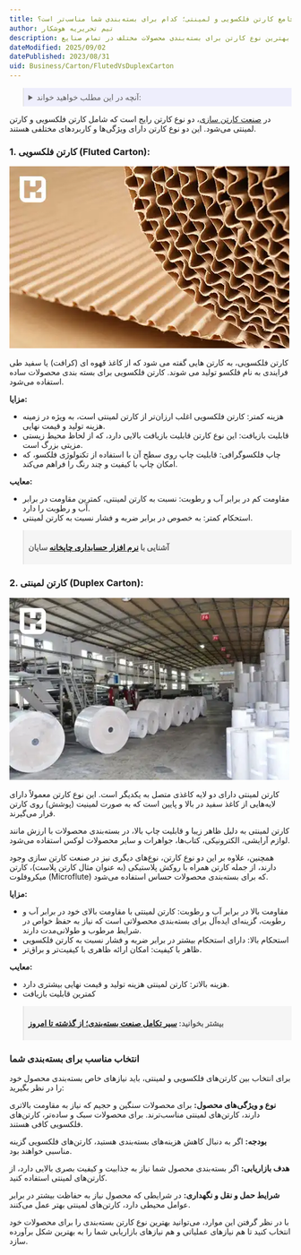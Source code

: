 ```yaml
---
title: مقایسه جامع کارتن فلکسویی و لمینتی؛ کدام برای بسته‌بندی شما مناسب‌تر است؟
author: تیم تحریریه هوشکار
description: مقایسه دقیق کارتن فلکسویی و لمینتی از نظر کیفیت، هزینه و کاربرد. راهنمایی جامع برای انتخاب بهترین نوع کارتن برای بسته‌بندی محصولات مختلف در تمام صنایع.
dateModified: 2025/09/02
datePublished: 2023/08/31
uid: Business/Carton/FlutedVsDuplexCarton
---
```


<blockquote style="background-color:#eeeefc; padding:0.5rem">
<details>
  <summary>آنچه در این مطلب خواهید خواند:</summary>
  <ul> 
  <li>کارتن فلکسویی (Fluted Carton)</li>
  <li>کارتن لمینتی (Duplex Carton)</li>
  <li>انتخاب مناسب برای بسته‌بندی شما</li>
  </ul>
</details>
</blockquote>

در <a href="https://www.hooshkar.com/Wiki/Business/CartonIndustry" target="_blank">صنعت کارتن سازی</a>، دو نوع کارتن رایج است که شامل کارتن فلکسویی و کارتن لمینتی می‌شود. این دو نوع کارتن دارای ویژگی‌ها و کاربردهای مختلفی هستند. 

### 1. کارتن فلکسویی (Fluted Carton):

![کارتن فلکسویی (Fluted Carton)](./Images/FlutedCarton.webp)

کارتن فلکسویی، به کارتن هایی گفته می شود که از کاغذ قهوه ای (کرافت) یا سفید طی فرایندی به نام فلکسو تولید می شوند.
کارتن فلکسویی برای بسته بندی محصولات ساده استفاده می‌شود.

**مزایا:**

- هزینه کمتر: کارتن فلکسویی اغلب ارزان‌تر از کارتن لمینتی است، به ویژه در زمینه هزینه تولید و قیمت نهایی.
-    قابلیت بازیافت: این نوع کارتن قابلیت بازیافت بالایی دارد، که از لحاظ محیط زیستی مزیتی بزرگ است.
- چاپ فلکسوگرافی: قابلیت چاپ روی سطح آن با استفاده از تکنولوژی فلکسو، که امکان چاپ با کیفیت و چند رنگ را فراهم می‌کند.

**معایب:**

-  مقاومت کم در برابر آب و رطوبت: نسبت به کارتن لمینتی، کمترین مقاومت در برابر آب و رطوبت را دارد.
- استحکام کمتر: به خصوص در برابر ضربه و فشار نسبت به کارتن لمینتی.

<blockquote style="background-color:#f5f5f5; padding:0.5rem">
<p><strong>آشنایی با <a href="https://www.hooshkar.com/Software/PrintingAndPackaging/Package/Carton" target="_blank">نرم افزار حسابداری چاپخانه</a> سایان</p></strong></blockquote>

### 2. کارتن لمینتی (Duplex Carton):

![کارتن لمینتی (Duplex Carton)](./Images/DuplexCarton.webp)

کارتن لمینتی دارای دو لایه کاغذی متصل به یکدیگر است. این نوع کارتن معمولاً دارای لایه‌هایی از کاغذ سفید در بالا و پایین است که به صورت لمینیت (پوشش) روی کارتن قرار می‌گیرند.

 کارتن لمینتی به دلیل ظاهر زیبا و قابلیت چاپ بالا، در بسته‌بندی محصولات با ارزش مانند لوازم آرایشی، الکترونیکی، کتاب‌ها، جواهرات و سایر محصولات لوکس استفاده می‌شود.

همچنین، علاوه بر این دو نوع کارتن، نوع‌های دیگری نیز در صنعت کارتن سازی وجود دارند، از جمله کارتن همراه با روکش پلاستیکی (به عنوان مثال کارتن پلاست)، کارتن میکروفلوت (Microflute) که برای بسته‌بندی محصولات حساس استفاده می‌شود.

**مزایا:**

-	مقاومت بالا در برابر آب و رطوبت: کارتن لمینتی با مقاومت بالای خود در برابر آب و رطوبت، گزینه‌ای ایده‌آل برای بسته‌بندی محصولاتی است که نیاز به حفظ خواص در شرایط مرطوب و طولانی‌مدت دارند.
-	استحکام بالا: دارای استحکام بیشتر در برابر ضربه و فشار نسبت به کارتن فلکسویی
-	ظاهر با کیفیت: امکان ارائه ظاهری با کیفیت‌تر و براق‌تر.

**معایب:**

- هزینه بالاتر: کارتن لمینتی هزینه تولید و قیمت نهایی بیشتری دارد.
- کمترین قابلیت بازیافت

<blockquote style="background-color:#f5f5f5; padding:0.5rem">
<p><strong>بیشتر بخوانید: <a href="https://www.hooshkar.com/Wiki/Business/HistoryPackagingIndustryIran" target="_blank">سیر تکامل صنعت بسته‌بندی؛ از گذشته تا امروز</a></p></strong></blockquote>

### انتخاب مناسب برای بسته‌بندی شما

برای انتخاب بین کارتن‌های فلکسویی و لمینتی، باید نیازهای خاص بسته‌بندی محصول خود را در نظر بگیرید:

**نوع و ویژگی‌های محصول:** برای محصولات سنگین و حجیم که نیاز به مقاومت بالاتری دارند، کارتن‌های لمینتی مناسب‌ترند. برای محصولات سبک‌ و ساده‌تر، کارتن‌های فلکسویی کافی هستند.

**بودجه:** اگر به دنبال کاهش هزینه‌های بسته‌بندی هستید، کارتن‌های فلکسویی گزینه مناسبی خواهند بود.

**هدف بازاریابی:** اگر بسته‌بندی محصول شما نیاز به جذابیت و کیفیت بصری بالایی دارد، از کارتن‌های لمینتی استفاده کنید.

**شرایط حمل و نقل و نگهداری:** در شرایطی که محصول نیاز به حفاظت بیشتر در برابر عوامل محیطی دارد، کارتن‌های لمینتی بهتر عمل می‌کنند.

با در نظر گرفتن این موارد، می‌توانید بهترین نوع کارتن بسته‌بندی را برای محصولات خود انتخاب کنید تا هم نیازهای عملیاتی و هم نیازهای بازاریابی شما را به بهترین شکل برآورده سازد.
